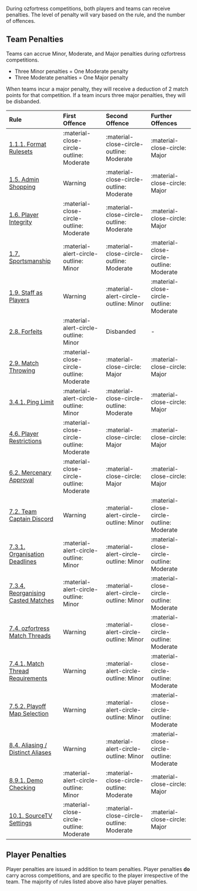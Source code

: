 <link rel="stylesheet" href="/stylesheets/extra.css" />

<style>
.grid-container {
  display: grid;
  column-gap: 24px;
  row-gap: 24px;
  grid-template-columns: auto auto auto auto;
  background: none;
}

.grid-item {
  background-color: var(--md-footer-bg-color);
  border: 4px solid var(--md-footer-bg-color);
  border-radius: 3px;
  padding: 0px 10px 0px 10px;
  text-align: center;
  transition: ease 0.5s;
}

.grid-item:hover {
  border: 4px solid var(--md-accent-fg-color);
  transition: ease 0.3s;
}

.grid-item:hover h5 {
  color: var(--md-accent-fg-color);
  transition: ease 0.3s;
}

.grid-item h5 {
  text-aligenter;
  color: var(--md-primary-bg-color--light);
  font-size: 16px;
  font-weight: 600;
  transition: ease 0.5s;
}
</style>

During ozfortress competitions, both players and teams can receive penalties. The level of penalty will vary based on the rule, and the number of offences.

## Team Penalties
Teams can accrue Minor, Moderate, and Major penalties during ozfortress competitions.

+ Three Minor penalties = One Moderate penalty
+ Three Moderate penalties = One Major penalty

When teams incur a major penalty, they will receive a deduction of 2 match points for that competition. If a team incurs three major penalties, they will be disbanded.

| Rule                                                                                                             | First Offence                            | Second Offence                           | Further Offences                         |
| :--------------------------------------------------------------------------------------------------------------- | :--------------------------------------- | :--------------------------------------- | :--------------------------------------- |
| [1.1.1. Format Rulesets](/rules/global/#111-format-rulesets)                                                     | :material-close-circle-outline: Moderate | :material-close-circle-outline: Moderate | :material-close-circle: Major            |
| [1.5. Admin Shopping](/rules/global/#15-admin-shopping)                                                      | Warning    | :material-close-circle-outline: Moderate | :material-close-circle: Major            |
| [1.6. Player Integrity](/rules/global/#16-player-integrity)                                                      | :material-close-circle-outline: Moderate    | :material-close-circle-outline: Moderate | :material-close-circle: Major            |
| [1.7. Sportsmanship](/rules/global/#17-sportsmanship)                                                            | :material-alert-circle-outline: Minor    | :material-close-circle-outline: Moderate | :material-close-circle-outline: Moderate |
| [1.9. Staff as Players](/rules/global/#19-staff-as-players)                                                      | Warning                                  | :material-alert-circle-outline: Minor    | :material-close-circle-outline: Moderate |
| [2.8. Forfeits](/rules/global/#28-forfeits)                                                                      | :material-alert-circle-outline: Minor    | Disbanded            | -            |
| [2.9. Match Throwing](/rules/global/#29-match-throwing)                                                          | :material-close-circle-outline: Moderate            | :material-close-circle: Major            | :material-close-circle: Major            |
| [3.4.1. Ping Limit](/rules/global/#341-ping-limit)                                                       | :material-alert-circle-outline: Minor    | :material-close-circle-outline: Moderate | :material-close-circle: Major            |
| [4.6. Player Restrictions](/rules/global/#46-player-restrictions)                                                  | :material-close-circle-outline: Moderate | :material-close-circle: Major            | :material-close-circle: Major            |
| [6.2. Mercenary Approval](/rules/global/#62-mercenary-approval)                                                  | :material-close-circle-outline: Moderate | :material-close-circle: Major            | :material-close-circle: Major            |
| [7.2. Team Captain Discord](/rules/global/#72-team-captain-discord)                                       | Warning    | :material-alert-circle-outline: Minor    | :material-close-circle-outline: Moderate |
| [7.3.1. Organisation Deadlines](/rules/global/#731-organisation-deadlines)                                       | :material-alert-circle-outline: Minor    | :material-alert-circle-outline: Minor    | :material-close-circle-outline: Moderate |
| [7.3.4. Reorganising Casted Matches](/rules/global/#734-reorganising-casted-matches)                             | :material-alert-circle-outline: Minor    | :material-alert-circle-outline: Minor    | :material-close-circle-outline: Moderate |
| [7.4. ozfortress Match Threads](/rules/global/#74-ozfortress-match-threads)                                      | Warning                                  | :material-alert-circle-outline: Minor    | :material-close-circle-outline: Moderate |
| [7.4.1. Match Thread Requirements](/rules/global/#741-match-thread-requirements)                                | Warning                                  | :material-alert-circle-outline: Minor    | :material-close-circle-outline: Moderate |
| [7.5.2. Playoff Map Selection](/rules/global/#752-playoff-map-selection)                                         | Warning                                  | :material-alert-circle-outline: Minor    | :material-close-circle-outline: Moderate |
| [8.4. Aliasing / Distinct Aliases](/rules/global/#84-aliasing-distinct-aliases)                                                   | Warning                                  | :material-alert-circle-outline: Minor    | :material-close-circle-outline: Moderate |
| [8.9.1. Demo Checking](/rules/global/#891-demo-checking)                                                       | :material-alert-circle-outline: Minor    | :material-close-circle-outline: Moderate | :material-close-circle: Major            |
| [10.1. SourceTV Settings](/rules/global/#101-sourcetv-settings) | :material-close-circle-outline: Moderate                                  | :material-close-circle-outline: Moderate    | :material-close-circle: Major |

## Player Penalties
Player penalties are issued in addition to team penalties. Player penalties **do** carry across competitions, and are specific to the player irrespective of the team. The majority of rules listed above also have player penalties.